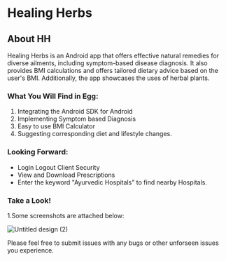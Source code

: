 # Healing Herbs 

## About HH
Healing Herbs is an Android app that offers effective natural remedies for diverse ailments, including symptom-based disease diagnosis. It also provides BMI calculations and offers tailored dietary advice based on the user's BMI. Additionally, the app showcases the uses of herbal plants.

### What You Will Find in Egg:
1. Integrating the Android  SDK for Android
2. Implementing Symptom based Diagnosis
3. Easy to use BMI Calculator
4. Suggesting corresponding diet and lifestyle changes.

### Looking Forward:

* Login Logout Client Security
* View and Download Prescriptions
* Enter the keyword "Ayurvedic Hospitals" to find nearby Hospitals.

### Take a Look!

1.Some screenshots are attached below:

![Untitled design (2)](https://github.com/ke7aki/Healing-Herbs/assets/85433453/c7b6d9f8-a7fa-434b-a2cb-c24ef233d483)



Please feel free to submit issues with any bugs or other unforseen issues you experience.

